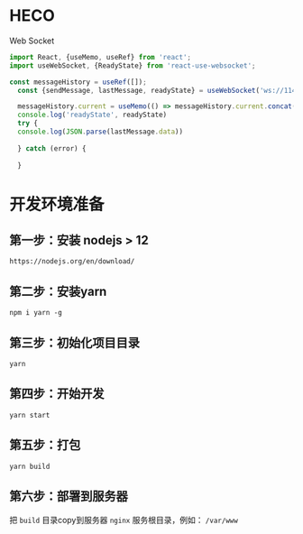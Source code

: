# HECO

Web Socket

```js
import React, {useMemo, useRef} from 'react';
import useWebSocket, {ReadyState} from 'react-use-websocket';

const messageHistory = useRef([]);
  const {sendMessage, lastMessage, readyState} = useWebSocket('ws://114.67.104.19:12011/blockBrowser/index/ws');

  messageHistory.current = useMemo(() => messageHistory.current.concat(lastMessage), [lastMessage]);
  console.log('readyState', readyState)
  try {
  console.log(JSON.parse(lastMessage.data))
    
  } catch (error) {
    
  }
```

# 开发环境准备

## 第一步：安装 nodejs > 12

```
https://nodejs.org/en/download/
```

## 第二步：安装yarn

```
npm i yarn -g
```

## 第三步：初始化项目目录

```
yarn
```

## 第四步：开始开发

```
yarn start
```

## 第五步：打包

```
yarn build
```

## 第六步：部署到服务器

把 `build` 目录copy到服务器 `nginx` 服务根目录，例如： `/var/www`



